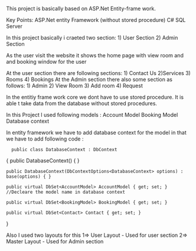 This project is basically based on ASP.Net Entity-frame work.


Key Points:
          ASP.Net entity Framework (without stored procedure)
          C#
          SQL Server

In this project basically i craeted two section:
     1) User Section
     2) Admin Section


As the user visit the website it shows the home page with view room and and booking window for the user

At the user section there are following sections:
      1) Contact Us
      2)Services
      3) Rooms
      4) Bookings 
At the Admin section there also some section as follows:
      1) Admin
      2) View Room
      3) Add room 
      4) Request

In the entitiy frame work core we dont have to use stored procedure.
It is able t take data from the database without stored procedures.


In this Project I used following models :
      Account Model
      Booking Model 
      Database context

In entity framework we have to add database context for the model in  that we have to add following code :
    
      public class DatabaseContext : DbContext
{
    public DatabaseContext() { }


    public DatabaseContext(DbContextOptions<DatabaseContext> options) : base(options) { }

    public virtual DbSet<AccountModel> AccountModel { get; set; }   //Decleare the model name in database context 

    public virtual DbSet<BookingModel> BookingModel { get; set; }

    public virtual DbSet<Contact> Contact { get; set; }
}


Also I used two layouts for this 
    1=> User Layout   - Used for user section
    2=> Master Layout -  Used for Admin section 
